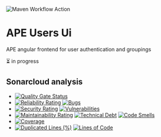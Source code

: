 ![Maven Workflow Action](https://github.com/Ma-Vin/ape-users-ui/actions/workflows/npm-build.yml/badge.svg)

# APE Users Ui
APE angular frontend for user authentication and groupings

:hourglass_flowing_sand: in progress

## Sonarcloud analysis

* [![Quality Gate Status](https://sonarcloud.io/api/project_badges/measure?project=Ma-Vin_ape-users-ui&metric=alert_status)](https://sonarcloud.io/dashboard?id=Ma-Vin_ape-users-ui)
* [![Reliability Rating](https://sonarcloud.io/api/project_badges/measure?project=Ma-Vin_ape-users-ui&metric=reliability_rating)](https://sonarcloud.io/dashboard?id=Ma-Vin_ape-users-ui)  [![Bugs](https://sonarcloud.io/api/project_badges/measure?project=Ma-Vin_ape-users-ui&metric=bugs)](https://sonarcloud.io/dashboard?id=Ma-Vin_ape-users-ui)
* [![Security Rating](https://sonarcloud.io/api/project_badges/measure?project=Ma-Vin_ape-users-ui&metric=security_rating)](https://sonarcloud.io/dashboard?id=Ma-Vin_ape-users-ui)  [![Vulnerabilities](https://sonarcloud.io/api/project_badges/measure?project=Ma-Vin_ape-users-ui&metric=vulnerabilities)](https://sonarcloud.io/dashboard?id=Ma-Vin_ape-users-ui)
* [![Maintainability Rating](https://sonarcloud.io/api/project_badges/measure?project=Ma-Vin_ape-users-ui&metric=sqale_rating)](https://sonarcloud.io/dashboard?id=Ma-Vin_ape-users-ui)  [![Technical Debt](https://sonarcloud.io/api/project_badges/measure?project=Ma-Vin_ape-users-ui&metric=sqale_index)](https://sonarcloud.io/dashboard?id=Ma-Vin_ape-users-ui)  [![Code Smells](https://sonarcloud.io/api/project_badges/measure?project=Ma-Vin_ape-users-ui&metric=code_smells)](https://sonarcloud.io/dashboard?id=Ma-Vin_ape-users-ui)
* [![Coverage](https://sonarcloud.io/api/project_badges/measure?project=Ma-Vin_ape-users-ui&metric=coverage)](https://sonarcloud.io/dashboard?id=Ma-Vin_ape-users-ui)
* [![Duplicated Lines (%)](https://sonarcloud.io/api/project_badges/measure?project=Ma-Vin_ape-users-ui&metric=duplicated_lines_density)](https://sonarcloud.io/dashboard?id=Ma-Vin_ape-users-ui)  [![Lines of Code](https://sonarcloud.io/api/project_badges/measure?project=Ma-Vin_ape-users-ui&metric=ncloc)](https://sonarcloud.io/dashboard?id=Ma-Vin_ape-users-ui)
